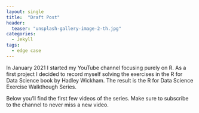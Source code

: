 ```yaml
---
layout: single
title:  "Draft Post"
header:
  teaser: "unsplash-gallery-image-2-th.jpg"
categories: 
  - Jekyll
tags:
  - edge case
---
```


In January 2021 I started my YouTube channel focusing purely on R. 
As a first project I decided to record myself solving the exercises in the R for Data Science book by Hadley Wickham. 
The result is the R for Data Science Exercise Walkthough Series.

Below you’ll find the first few videos of the series. Make sure to subscribe to the channel to never miss a new video.
